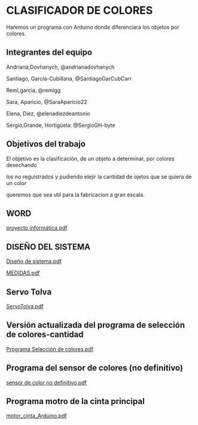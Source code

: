 # CLASIFICADOR DE COLORES

Haremos un programa con Arduino donde diferenciara los objetos por colores.

## Integrantes del equipo

  Andriana,Dovhanych, @andrianadovhanych
	
  Santiago, García-Cubillana, @SantiagoGarCubCarr
  
  Remi,garcia, @remigg
  
	
  Sara, Aparicio, @SaraAparicio22
  
	
 Elena, Diez, @elenadiezdeantonio
  
	
 Sergio,Grande, Hortigüela: @SergioGH-byte


## Objetivos del trabajo

El objetivo es la clasificación, de un objeto a determinar, por colores desechando


los no reguistrados y pudiendo elejir la cantidad de ojetos que se quiera de un color 

queremos que sea util para la fabricacion a gran escala.
## WORD 
[proyecto informática.pdf](https://github.com/aigora/twIA_2021-fabrica_de_colorines/files/6326051/proyecto.informatica.780.pdf)

## DISEÑO DEL SISTEMA
[Diseño de sistema.pdf](https://github.com/aigora/twIA_2021-fabrica_de_colorines/files/6370566/Diseno.de.sistema.pdf)

[MEDIDAS.pdf](https://github.com/aigora/twIA_2021-fabrica_de_colorines/files/6370568/MEDIDAS.pdf)


## Servo Tolva
[ServoTolva.pdf](https://github.com/aigora/twIA_2021-fabrica_de_colorines/files/6366650/ServoTolva.pdf)

## Versión actualizada del programa de selección de colores-cantidad
[Programa Selección de colores.pdf](https://github.com/aigora/twIA_2021-fabrica_de_colorines/files/6372043/Programa.Seleccion.de.colores.pdf)

## Programa del sensor de colores (no definitivo)
[sensor de color no definitivo.pdf](https://github.com/aigora/twIA_2021-fabrica_de_colorines/files/6432837/sensor.de.color.no.definitivo.pdf)

## Programa motro de la cinta principal

[motor_cinta_Arduino.pdf](https://github.com/aigora/twIA_2021-fabrica_de_colorines/files/6448091/motor_cinta_Arduino.pdf)




